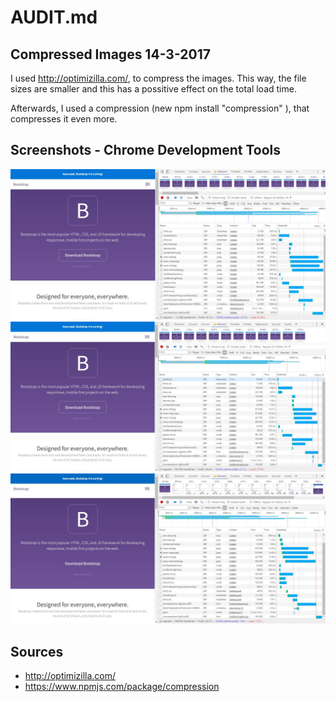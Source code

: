 # AUDIT.md

## Compressed Images 14-3-2017
I used http://optimizilla.com/, to compress the images. This way, the file sizes are smaller and this has a possitive effect on the total load time.

Afterwards, I used a compression (new npm install "compression" ), that compresses it even more. 


## Screenshots - Chrome Development Tools
![Screenshot before images](./screenshots/loadingSpeed-Font.JPG "basic")
![Screenshot after images](./screenshots/loadingSpeed-Images.JPG "basic")
![Screenshot after images](./screenshots/loadingSpeed-Images2.JPG "basic")


## Sources
- http://optimizilla.com/
- https://www.npmjs.com/package/compression
